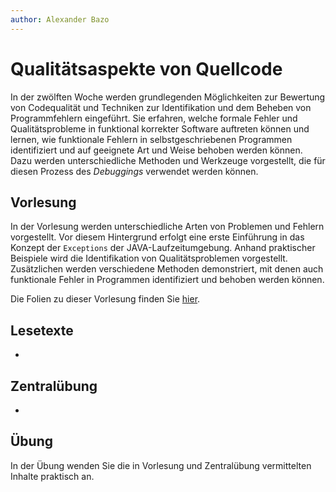 ```yaml
---
author:	Alexander Bazo
---
```


# Qualitätsaspekte von Quellcode

In der zwölften Woche werden grundlegenden Möglichkeiten zur Bewertung von Codequalität und Techniken zur Identifikation und dem Beheben von Programmfehlern eingeführt. Sie erfahren, welche formale Fehler und Qualitätsprobleme in funktional korrekter Software auftreten können und lernen, wie funktionale Fehlern in selbstgeschriebenen Programmen identifiziert und auf geeignete Art und Weise behoben werden können. Dazu werden unterschiedliche Methoden und Werkzeuge vorgestellt, die für diesen Prozess des *Debuggings* verwendet werden können. 

## Vorlesung

In der Vorlesung werden unterschiedliche Arten von Problemen und Fehlern vorgestellt. Vor diesem Hintergrund erfolgt eine erste Einführung in das Konzept der `Exceptions` der JAVA-Laufzeitumgebung. Anhand praktischer Beispiele wird die Identifikation von Qualitätsproblemen vorgestellt. Zusätzlichen werden verschiedene Methoden demonstriert, mit denen auch funktionale Fehler in Programmen identifiziert und behoben werden können.


Die Folien zu dieser Vorlesung finden Sie [hier](https://regensburger-forscher.de/oop-slides/index.html?slides=12-Debugging).

## Lesetexte

-

## Zentralübung

-

## Übung

In der Übung wenden Sie die in Vorlesung und Zentralübung vermittelten Inhalte praktisch an. 